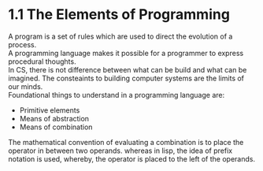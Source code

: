 # 1.1 The Elements of Programming

A program is a set of rules which are used to direct the evolution of a process.\
A programming language makes it possible for a programmer to express procedural thoughts.\
In CS, there is not difference between what can be build and what can be imagined. The consteaints to building computer systems are the limits of our minds.\
Foundational things to understand in a programming language are:
- Primitive elements
- Means of abstraction
- Means of combination

The mathematical convention of evaluating a combination is to place the operator in between two operands. whereas in lisp, the idea of prefix notation is used, whereby, the operator is placed to the left of the operands.
